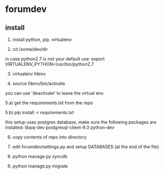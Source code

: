 forumdev
========



install
------
1) install python, pip, virtualenv
 
2) cd /some/dev/dir

in case python2.7 is not your default use:
export VIRTUALENV_PYTHON=/usr/bin/python2.7

3) virtualenv fdenv
 
4) source fdenv/bin/activate

you can use 'deactivate' to leave the virtual env.


5.a) get the requirements.txt from the repo

5.b) pip install -r requirements.txt

this setup uses postgres database, make sure the following packages are installed: libpq-dev postgresql-client-9.3 python-dev

6) copy contents of repo into directory

7) edit forumdev/settings.py and setup  DATABASES (at the end of the file)

8) python manage.py syncdb

9) python manage.py migrate
